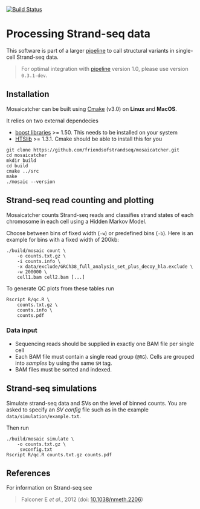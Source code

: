 [![Build Status](https://travis-ci.org/friendsofstrandseq/mosaicatcher.svg?branch=master)](https://travis-ci.org/friendsofstrandseq/mosaicatcher)

# Processing Strand-seq data

This software is part of a larger [pipeline](https://github.com/friendsofstrandseq/pipeline) to call structural variants in single-cell Strand-seq data.

> For optimal integration with [pipeline](https://github.com/friendsofstrandseq/pipeline) version 1.0, please use version `0.3.1-dev`.


## Installation

Mosaicatcher can be built using [Cmake](https://cmake.org/) (v3.0) on **Linux** and **MacOS**. 

It relies on two external dependecies

 * [boost libraries](http://www.boost.org/) >= 1.50. This needs to be installed on your system
 * [HTSlib](https://github.com/samtools/htslib) >= 1.3.1. Cmake should be able to install this for you

```
git clone https://github.com/friendsofstrandseq/mosaicatcher.git
cd mosaicatcher
mkdir build
cd build
cmake ../src
make
./mosaic --version
```

## Strand-seq read counting and plotting

Mosaicatcher counts Strand-seq reads and classifies strand states of each chromosome in each cell
using a Hidden Markov Model.

Choose between bins of fixed width (`-w`) or predefined bins (`-b`). 
Here is an example for bins with a fixed width of 200kb:

```
./build/mosaic count \
    -o counts.txt.gz \
    -i counts.info \
    -x data/exclude/GRCh38_full_analysis_set_plus_decoy_hla.exclude \
    -w 200000 \
    cell1.bam cell2.bam [...]
```

To generate QC plots from these tables run

```
Rscript R/qc.R \
    counts.txt.gz \
    counts.info \
    counts.pdf
```

### Data input

* Sequencing reads should be supplied in exactly one BAM file per single cell
* Each BAM file must contain a single read group (`@RG`). Cells are grouped into *samples* by using the same `SM` tag.
* BAM files must be sorted and indexed.


## Strand-seq simulations

Simulate strand-seq data and SVs on the level of binned counts. You are asked to specify an *SV config* file such as in the example `data/simulation/example.txt`.

Then run

```
./build/mosaic simulate \
    -o counts.txt.gz \
	 svconfig.txt
Rscript R/qc.R counts.txt.gz counts.pdf
```


## References

For information on Strand-seq see

> Falconer E *et al.*, 2012 (doi: [10.1038/nmeth.2206](https://doi.org/10.1038/nmeth.2206))
